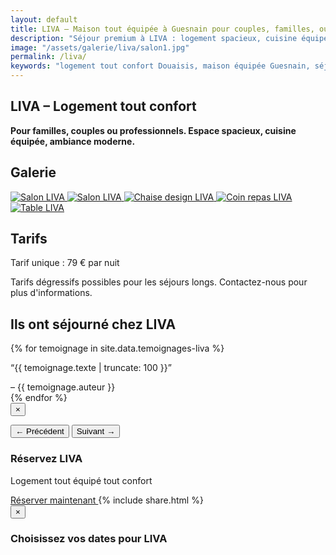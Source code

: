 ```yaml
---
layout: default
title: LIVA – Maison tout équipée à Guesnain pour couples, familles, ou dans le cadre d'une activité pro
description: "Séjour premium à LIVA : logement spacieux, cuisine équipée, parking privé et sécurisé, idéal pour familles, couples et professionnels dans le Douaisis."
image: "/assets/galerie/liva/salon1.jpg"
permalink: /liva/
keywords: "logement tout confort Douaisis, maison équipée Guesnain, séjour famille Douai, logement pro Douai, hébergement spacieux Nord, LIVA, LIVABLŌM"
---
```


<!-- Balises Open Graph pour le partage -->
<meta property="og:title" content="LIVA – Maison tout équipée à Guesnain pour couples, familles et pros">
<meta property="og:description" content="Séjour premium à LIVA : logement spacieux, cuisine équipée, parking privé et sécurisé dans le Douaisis, idéal pour familles, couples et professionnels.">
<meta property="og:image" content="{{ site.baseurl }}/assets/galerie/liva/salon1.jpg">
<meta property="og:url" content="{{ site.url }}{{ page.url }}">
<meta property="og:type" content="website">
<meta property="og:locale" content="fr_FR">

<!-- Données structurées pour Google (schema.org) -->
<script type="application/ld+json">
{
  "@context": "https://schema.org",
  "@type": "LodgingBusiness",
  "name": "LIVA – Logement tout confort",
  "image": "{{ site.url }}{{ site.baseurl }}/assets/galerie/liva/salon1.jpg",
  "description": "Logement spacieux et tout équipé pour familles, couples et professionnels dans le Douaisis, avec cuisine, parking et espace confortable.",
  "address": {
    "@type": "PostalAddress",
    "streetAddress": "338 boulevard Ambroise Croizat",
    "addressLocality": "Guesnain",
    "postalCode": "59287",
    "addressCountry": "FR"
  },
  "geo": {
    "@type": "GeoCoordinates",
    "latitude": "50.3666",
    "longitude": "3.0808"
  },
  "priceRange": "€€",
  "telephone": "+33 6 00 00 00 00",
  "url": "https://livablom.github.io/liva/",
  "amenityFeature": [
    { "@type": "LocationFeatureSpecification", "name": "Cuisine équipée" },
    { "@type": "LocationFeatureSpecification", "name": "Parking privé" },
    { "@type": "LocationFeatureSpecification", "name": "Espace tout confort" }
  ],
  "containedInPlace": {
    "@type": "Place",
    "name": "Douaisis"
  }
}
</script>

<div class="bg-gray-100 min-h-screen px-6 py-8 text-center flex flex-col">

  <!-- SECTION ACCUEIL -->
  <section id="accueil" class="mb-12 max-w-3xl mx-auto">
    <h1 class="text-5xl font-extrabold mb-6 text-gray-900">LIVA – Logement tout confort</h1>
    <p class="text-xl text-gray-800 max-w-xl mx-auto">
      <strong>Pour familles, couples ou professionnels. Espace spacieux, cuisine équipée, ambiance moderne.</strong>
    </p>
  </section>

  <!-- SECTION GALERIE -->
  <section id="galerie" class="mb-12 max-w-5xl mx-auto">
    <h2 class="text-3xl font-semibold mb-8 text-gray-900">Galerie</h2>
    <div class="flex flex-wrap justify-center gap-6">
      <!-- Images -->
      <a href="{{ site.baseurl }}/assets/images/salon1.jpg" data-lightbox="liva" data-title="Salon LIVA" class="block rounded-lg shadow-lg overflow-hidden w-64 hover:scale-105 transition-transform">
        <img src="{{ site.baseurl }}/assets/images/salon1.jpg" alt="Salon LIVA" class="w-full h-40 object-cover" />
      </a>
      <a href="{{ site.baseurl }}/assets/images/Liva.jpg" data-lightbox="liva" data-title="Salon LIVA" class="block rounded-lg shadow-lg overflow-hidden w-64 hover:scale-105 transition-transform">
        <img src="{{ site.baseurl }}/assets/images/Liva.jpg" alt="Salon LIVA" class="w-full h-40 object-cover" />
      </a>
      <a href="{{ site.baseurl }}/assets/images/chaise.jpg" data-lightbox="liva" data-title="Chaise design LIVA" class="block rounded-lg shadow-lg overflow-hidden w-64 hover:scale-105 transition-transform">
        <img src="{{ site.baseurl }}/assets/images/chaise.jpg" alt="Chaise design LIVA" class="w-full h-40 object-cover" />
      </a>
      <a href="{{ site.baseurl }}/assets/images/espacerepas.jpg" data-lightbox="liva" data-title="Coin repas LIVA" class="block rounded-lg shadow-lg overflow-hidden w-64 hover:scale-105 transition-transform">
        <img src="{{ site.baseurl }}/assets/images/espacerepas.jpg" alt="Coin repas LIVA" class="w-full h-40 object-cover" />
      </a>
      <a href="{{ site.baseurl }}/assets/images/the.jpg" data-lightbox="liva" data-title="Table LIVA" class="block rounded-lg shadow-lg overflow-hidden w-64 hover:scale-105 transition-transform">
        <img src="{{ site.baseurl }}/assets/images/the.jpg" alt="Table LIVA" class="w-full h-40 object-cover" />
      </a>
    </div>
  </section>

  <!-- SECTION TARIFS -->
  <section id="tarifs" class="mb-12 max-w-3xl mx-auto text-left px-4">
    <h2 class="text-3xl font-semibold mb-6 text-gray-900">Tarifs</h2>
    <p class="text-xl">
      Tarif unique : <span class="font-bold text-blue-600">79 € par nuit</span>
    </p>
    <p class="mt-3 italic text-sm text-gray-600">
      Tarifs dégressifs possibles pour les séjours longs. Contactez-nous pour plus d'informations.
    </p>
  </section>

  <!-- Bloc témoignages -->
  <div class="mt-20">
    <h2 class="text-2xl font-bold text-center mb-6">Ils ont séjourné chez LIVA</h2>
    <div class="relative max-w-3xl mx-auto overflow-hidden">
      <div id="carousel" class="flex transition-transform duration-700">
        {% for temoignage in site.data.temoignages-liva %}
          <div class="min-w-full px-4 cursor-pointer" onclick="openModal({{ forloop.index0 }})">
            <p class="italic text-lg truncate">“{{ temoignage.texte | truncate: 100 }}”</p>
            <span class="block mt-2 text-sm text-gray-400">– {{ temoignage.auteur }}</span>
          </div>
        {% endfor %}
      </div>
    </div>
  </div>

  <!-- Modal témoignage -->
  <div id="testimonialModal" class="fixed inset-0 bg-black bg-opacity-80 hidden items-center justify-center z-50 px-4">
    <div class="bg-white text-black max-w-xl p-6 rounded-xl relative">
      <button onclick="closeModal()" class="absolute top-2 right-4 text-2xl font-bold text-gray-600">&times;</button>
      <p id="modalText" class="text-lg leading-relaxed mb-4"></p>
      <div class="flex justify-between mt-4">
        <button onclick="prevTestimonial()" class="text-sm font-semibold text-blue-600 hover:underline">&larr; Précédent</button>
        <button onclick="nextTestimonial()" class="text-sm font-semibold text-blue-600 hover:underline">Suivant &rarr;</button>
      </div>
    </div>
  </div>

<!-- Appel à l'action : Réserver LIVA -->
<div class="mt-16 bg-white text-black py-6 px-4 text-center rounded-xl shadow-xl max-w-4xl mx-auto animate-fadeIn delay-600">
  <h3 class="text-2xl font-bold mb-2">Réservez LIVA</h3>
  <p class="mb-4">Logement tout équipé tout confort</p>

  <div class="flex flex-col sm:flex-row sm:justify-center gap-4 mt-4">
    <a href="/assets/html/liva-calendar.html" 
       class="inline-block bg-black text-white px-6 py-3 rounded-full font-semibold shadow hover:bg-gray-800 transition text-center">
      Réserver maintenant
    </a>
    {% include share.html %}
  </div>
</div>

<!-- Modal calendrier LIVA -->
<div id="calendarModalLiva" class="fixed inset-0 bg-black bg-opacity-80 hidden items-center justify-center z-50 px-4" onclick="closeCalendar('LIVA', event)">
  <div class="bg-white rounded-xl shadow-xl relative w-full max-w-5xl mx-auto p-6" onclick="event.stopPropagation()">
    <button onclick="closeCalendar('LIVA')" class="absolute top-2 right-4 text-3xl font-bold text-gray-600 hover:text-black">&times;</button>
    <h3 class="text-2xl font-bold text-center mt-2 mb-6">Choisissez vos dates pour LIVA</h3>
    <div id="calendar-container-liva" class="w-full h-[500px] md:h-[600px]"></div>
  </div>
</div>

<!-- FullCalendar -->
<link href="https://cdn.jsdelivr.net/npm/fullcalendar@6.1.8/index.global.min.css" rel="stylesheet" />
<script src="https://cdn.jsdelivr.net/npm/fullcalendar@6.1.8/index.global.min.js"></script>

<script>
let calendars = {}; // stocke les instances pour BLOM et LIVA

function openCalendar(logement) {
  const modalId = logement === "BLOM" ? "calendarModalBlom" : "calendarModalLiva";
  document.getElementById(modalId).classList.remove("hidden");
  document.getElementById(modalId).classList.add("flex");

  if (!calendars[logement]) {
    initCalendar(logement);
  }
}

function closeCalendar(logement, event) {
  const modalId = logement === "BLOM" ? "calendarModalBlom" : "calendarModalLiva";
  const modal = document.getElementById(modalId);
  if (!event || event.target === modal) {
    modal.classList.add("hidden");
    modal.classList.remove("flex");
  }
}

async function initCalendar(logement) {
  try {
    const res = await fetch(`https://calendar-proxy-production-231c.up.railway.app/api/reservations/${logement}`);
    const events = await res.json();

    const containerId = logement === "BLOM" ? "calendar-container-blom" : "calendar-container-liva";
    const calendarEl = document.getElementById(containerId);

    const toISODate = (d) => {
      const x = new Date(d);
      const y = x.getFullYear();
      const m = String(x.getMonth() + 1).padStart(2, "0");
      const day = String(x.getDate()).padStart(2, "0");
      return `${y}-${m}-${day}`;
    };

    const calendar = new FullCalendar.Calendar(calendarEl, {
      initialView: "dayGridMonth",
      height: "auto",
      locale: "fr",
      firstDay: 1,
      headerToolbar: { left: "prev,next today", center: "title", right: "dayGridMonth,timeGridWeek" },
      events: events.map(ev => ({
        title: "Réservé",
        start: toISODate(ev.start),
        end: toISODate(ev.end),
        allDay: true,
        display: "block"
      })),
      displayEventTime: false,
      eventColor: "#e63946",
      selectable: false,
      navLinks: true
    });

    calendar.render();
    calendars[logement] = calendar;
  } catch (err) {
    console.error(err);
    alert("Impossible de charger le calendrier. Vérifiez la connexion au serveur.");
  }
}
</script>
